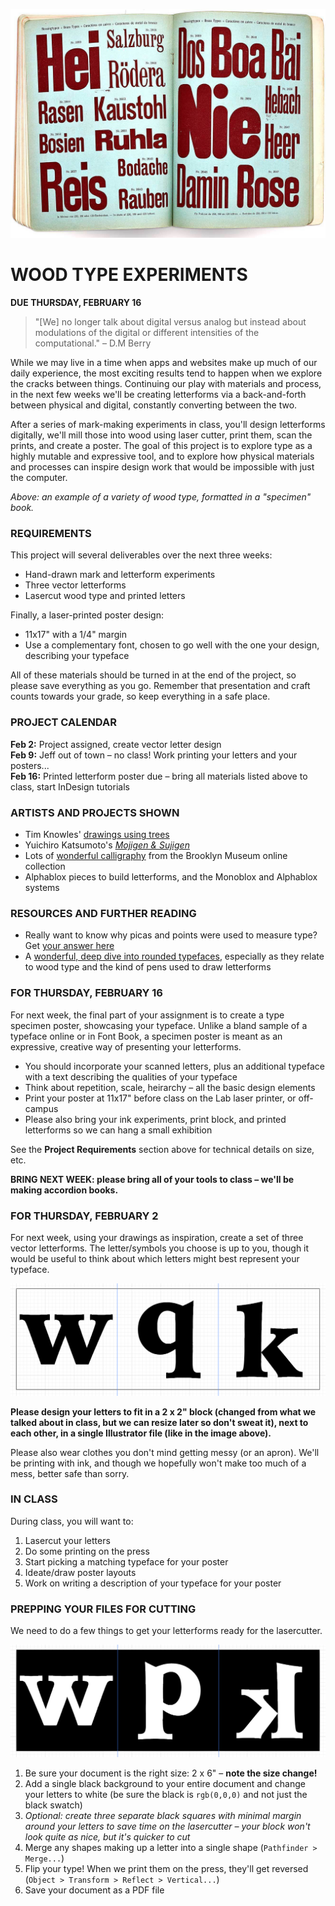 ![An example of a variety of wood type](https://raw.githubusercontent.com/jeffThompson/Design2/master/Images/Week02/TypeSpecimen-05.jpg)

WOOD TYPE EXPERIMENTS
====

**DUE THURSDAY, FEBRUARY 16**

> "[We] no longer talk about digital versus analog but instead about modulations of the digital or different intensities of the computational." – D.M Berry

While we may live in a time when apps and websites make up much of our daily experience, the most exciting results tend to happen when we explore the cracks between things. Continuing our play with materials and process, in the next few weeks we'll be creating letterforms via a back-and-forth between physical and digital, constantly converting between the two.

After a series of mark-making experiments in class, you'll design letterforms digitally, we'll mill those into wood using laser cutter, print them, scan the prints, and create a poster. The goal of this project is to explore type as a highly mutable and expressive tool, and to explore how physical materials and processes can inspire design work that would be impossible with just the computer.

*Above: an example of a variety of wood type, formatted in a "specimen" book.*

### REQUIREMENTS  

This project will several deliverables over the next three weeks:

* Hand-drawn mark and letterform experiments  
* Three vector letterforms  
* Lasercut wood type and printed letters  

Finally, a laser-printed poster design:  

* 11x17" with a 1/4" margin
* Use a complementary font, chosen to go well with the one your design, describing your typeface  

All of these materials should be turned in at the end of the project, so please save everything as you go. Remember that presentation and craft counts towards your grade, so keep everything in a safe place.

### PROJECT CALENDAR  

**Feb 2:** Project assigned, create vector letter design  
**Feb 9:** Jeff out of town – no class! Work printing your letters and your posters...  
**Feb 16:** Printed letterform poster due – bring all materials listed above to class, start InDesign tutorials

### ARTISTS AND PROJECTS SHOWN  

* Tim Knowles' [drawings using trees](http://www.timknowles.co.uk/Work/TreeDrawings/CircularWeepingWillow/tabid/266/Default.aspx)  
* Yuichiro Katsumoto's [*Mojigen & Sujigen*](http://www.katsumotoy.com/mojisuji/index.html)  
* Lots of [wonderful calligraphy](https://www.brooklynmuseum.org/opencollection/search?keyword=calligraphy&type=objects) from the Brooklyn Museum online collection  
* Alphablox pieces to build letterforms, and the Monoblox and Alphablox systems  

### RESOURCES AND FURTHER READING  

* Really want to know why picas and points were used to measure type? Get [your answer here](http://www.jstor.org/stable/40345194?seq=1#page_scan_tab_contents)  
* A [wonderful, deep dive into rounded typefaces](https://www.fontshop.com/content/a-round-of-applause-for-well-rounded-type-talent-part-1), especially as they relate to wood type and the kind of pens used to draw letterforms  

### FOR THURSDAY, FEBRUARY 16  

For next week, the final part of your assignment is to create a type specimen poster, showcasing your typeface. Unlike a bland sample of a typeface online or in Font Book, a specimen poster is meant as an expressive, creative way of presenting your letterforms.

* You should incorporate your scanned letters, plus an additional typeface with a text describing the qualities of your typeface  
* Think about repetition, scale, heirarchy – all the basic design elements  
* Print your poster at 11x17" before class on the Lab laser printer, or off-campus  
* Please also bring your ink experiments, print block, and printed letterforms so we can hang a small exhibition  

See the **Project Requirements** section above for technical details on size, etc.

**BRING NEXT WEEK: please bring all of your tools to class – we'll be making accordion books.**

### FOR THURSDAY, FEBRUARY 2

For next week, using your drawings as inspiration, create a set of three vector letterforms. The letter/symbols you choose is up to you, though it would be useful to think about which letters might best represent your typeface. 

![Artboard layout for the project](https://raw.githubusercontent.com/jeffThompson/Design2/master/Images/Week02/WoodTypeLayout.png)

**Please design your letters to fit in a 2 x 2" block (changed from what we talked about in class, but we can resize later so don't sweat it), next to each other, in a single Illustrator file (like in the image above).**

Please also wear clothes you don't mind getting messy (or an apron). We'll be printing with ink, and though we hopefully won't make too much of a mess, better safe than sorry.  

### IN CLASS  

During class, you will want to:

1. Lasercut your letters  
2. Do some printing on the press  
3. Start picking a matching typeface for your poster  
4. Ideate/draw poster layouts  
5. Work on writing a description of your typeface for your poster  

### PREPPING YOUR FILES FOR CUTTING  

We need to do a few things to get your letterforms ready for the lasercutter.

![Example of type reversed and ready for printing](https://raw.githubusercontent.com/jeffThompson/Design2/master/Images/Week02/WoodTypeReadyForPrinting.png)

1. Be sure your document is the right size: 2 x 6" – **note the size change!**  
2. Add a single black background to your entire document and change your letters to white (be sure the black is `rgb(0,0,0)` and not just the black swatch)  
3. *Optional: create three separate black squares with minimal margin around your letters to save time on the lasercutter – your block won't look quite as nice, but it's quicker to cut*  
4. Merge any shapes making up a letter into a single shape (`Pathfinder > Merge...`)
5. Flip your type! When we print them on the press, they'll get reversed (`Object > Transform > Reflect > Vertical...`)  
6. Save your document as a PDF file  

